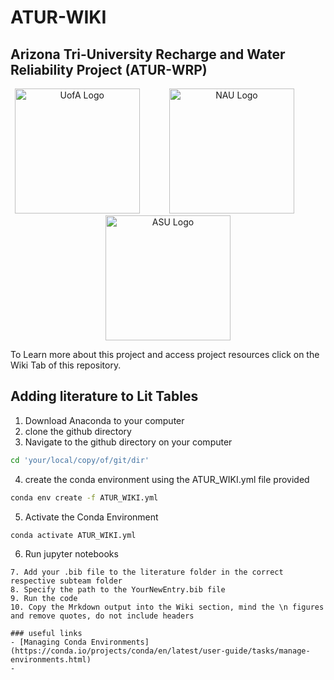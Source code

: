 # ATUR-WIKI
## Arizona Tri-University Recharge and Water Reliability Project (ATUR-WRP)
<p align="center">
  <img src="https://github.com/Ryan3Lima/ATUR-WIKI/blob/main/UofA_logo.png" alt="UofA Logo" width="200"/>
  &nbsp;&nbsp;&nbsp;&nbsp;&nbsp;&nbsp;&nbsp;&nbsp;&nbsp;&nbsp;
  <img src="https://github.com/Ryan3Lima/ATUR-WIKI/blob/main/NAU_Logo.png" alt="NAU Logo" width="200"/>
  &nbsp;&nbsp;&nbsp;&nbsp;&nbsp;&nbsp;&nbsp;&nbsp;&nbsp;&nbsp;
  <img src="https://github.com/Ryan3Lima/ATUR-WIKI/blob/main/ASU_Logo.png" alt="ASU Logo" width="200"/>
</p>

To Learn more about this project and access project resources click on the Wiki Tab of this repository.

## Adding literature to Lit Tables
1. Download Anaconda to your computer
2. clone the github directory
3. Navigate to the github directory on your computer
```sh
cd 'your/local/copy/of/git/dir'
```
4. create the conda environment using the ATUR_WIKI.yml file provided
```sh
conda env create -f ATUR_WIKI.yml
```
5. Activate the Conda Environment
```sh
conda activate ATUR_WIKI.yml
```
6. Run jupyter notebooks
```
7. Add your .bib file to the literature folder in the correct respective subteam folder
8. Specify the path to the YourNewEntry.bib file
9. Run the code
10. Copy the Mrkdown output into the Wiki section, mind the \n figures and remove quotes, do not include headers

### useful links
- [Managing Conda Environments](https://conda.io/projects/conda/en/latest/user-guide/tasks/manage-environments.html)
- 
